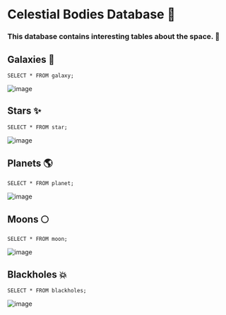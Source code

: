 # Celestial Bodies Database :stars:
### This database contains interesting tables about the space. :rocket:

## Galaxies :milky_way:
```
SELECT * FROM galaxy;
```

![image](https://user-images.githubusercontent.com/93561081/172283054-22d0d611-1cfd-4f89-81ee-f654b07b196f.png)

## Stars :sparkles:
```
SELECT * FROM star;
```

![image](https://user-images.githubusercontent.com/93561081/172283274-ef4521ed-8121-45ab-81ab-ba5c33b18ecd.png)

## Planets :earth_americas:
```
SELECT * FROM planet;
```
![image](https://user-images.githubusercontent.com/93561081/172283470-850311f6-1976-4905-8470-ffc7f378a900.png)

## Moons :full_moon:
```
SELECT * FROM moon;
```
![image](https://user-images.githubusercontent.com/93561081/172283698-9972f69a-4f8e-4862-bdf2-223e4cfa1454.png)

## Blackholes :boom:
```
SELECT * FROM blackholes;
```
![image](https://user-images.githubusercontent.com/93561081/172283787-38f1db61-afb4-4820-b60e-df75a755be09.png)

